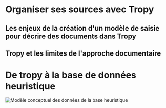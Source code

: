 # Organiser ses sources avec Tropy

## Les enjeux de la création d'un modèle de saisie pour décrire des documents dans Tropy

## Tropy et les limites de l'approche documentaire

# De tropy à la base de données heuristique

![Modèle conceptuel des données de la base heuristique](fichiers/séance_02/mcd.png)
